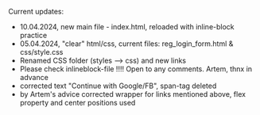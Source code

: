 Current updates:
 - 10.04.2024, new main file - index.html, reloaded with inline-block practice
 - 05.04.2024, "clear" html/css, current files: reg_login_form.html & css/style.css
 - Renamed CSS folder (styles --> css) and new links 
 - Please check inlineblock-file !!!! Open to any comments. Artem, thnx in advance
 - corrected text "Continue with Google/FB", span-tag deleted
 - by Artem's advice corrected wrapper for links mentioned above, flex property and center positions used
